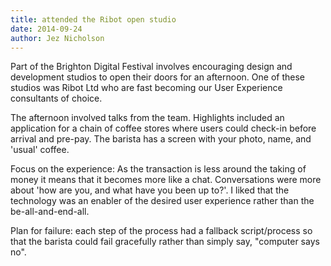 ```yaml
---
title: attended the Ribot open studio
date: 2014-09-24
author: Jez Nicholson
---
```

​​Part of the Brighton Digital Festival involves encouraging design and development studios to open their doors for an afternoon. One of these studios was Ribot Ltd who are fast becoming our User Experience consultants of choice.

​The afternoon involved talks from the team. Highlights included an application for a chain of coffee stores where users could check-in before arrival and pre-pay. The barista has a screen with your photo, name, and 'usual' coffee. 

Focus on the experience: As the transaction is less around the taking of money it means that it becomes more like a chat. Conversations were more about 'how are you, and what have you been up to?'. I liked that the technology was an enabler of the desired user experience rather than the be-all-and-end-all.

Plan for failure: each step of the process had a fallback script/process so that the barista could fail gracefully rather than simply say, "computer says no".